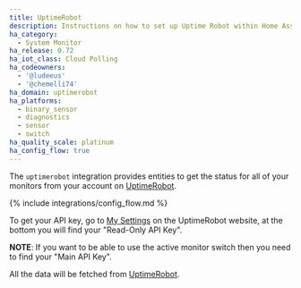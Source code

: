 ```yaml
---
title: UptimeRobot
description: Instructions on how to set up Uptime Robot within Home Assistant.
ha_category:
  - System Monitor
ha_release: 0.72
ha_iot_class: Cloud Polling
ha_codeowners:
  - '@ludeeus'
  - '@chemelli74'
ha_domain: uptimerobot
ha_platforms:
  - binary_sensor
  - diagnostics
  - sensor
  - switch
ha_quality_scale: platinum
ha_config_flow: true
---
```


The `uptimerobot` integration provides entities to get the status for all of your monitors from your account on [UptimeRobot]( https://uptimerobot.com).

{% include integrations/config_flow.md %}

To get your API key, go to [My Settings](https://uptimerobot.com/dashboard#mySettings) on the UptimeRobot website, at the bottom you will find your "Read-Only API Key".

**NOTE**: If you want to be able to use the active monitor switch then you need to find your "Main API Key".

All the data will be fetched from [UptimeRobot](https://uptimerobot.com).
